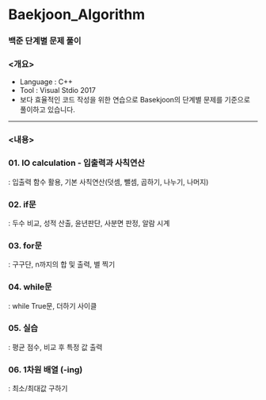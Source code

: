 # Baekjoon_Algorithm
### 백준 단계별 문제 풀이

### <개요>

- Language : C++
- Tool : Visual Stdio 2017
- 보다 효율적인 코드 작성을 위한 연습으로 Basekjoon의 단계별 문제를 기준으로 풀이하고 있습니다.

---

### <내용>

### 01. IO calculation - 입출력과 사칙연산

: 입출력 함수 활용, 기본 사칙연산(덧셈, 뺄셈, 곱하기, 나누기, 나머지)

### 02. if문

:  두수 비교, 성적 산출, 윤년판단, 사분면 판정, 알람 시계

### 03. for문

:  구구단, n까지의 합 및 출력, 별 찍기

### 04. while문

: while True문, 더하기 사이클

### 05. 실습

: 평균 점수, 비교 후 특정 값 출력

### 06. 1차원 배열 (-ing)

: 최소/최대값 구하기

